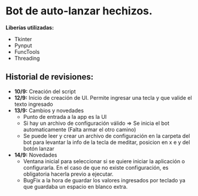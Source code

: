 # Bot de auto-lanzar hechizos.

**Liberías utilizadas:**
- Tkinter
- Pynput
- FuncTools
- Threading


## Historial de revisiones:
- **10/9:** Creación del script
- **12/9:** Inicio de creación de UI. Permite ingresar una tecla y que valide el texto ingresado
- **13/9:** Cambios y novedades
    - Punto de entrada a la app es la UI
    - Si hay un archivo de configuración válido => Se inicia el bot automaticamente (Falta armar el otro camino)
    - Se puede leer y crear un archivo de configuración en la carpeta del bot para levantar la info de la tecla de meditar, posicion en x e y del botón lanzar
- **14/9:** Novedades
    - Ventana inicial para seleccionar si se quiere iniciar la aplicación o configurarla. En el caso de que no existe configuración, es obligatoria hacerla previo a ejecutar.
    - BugFix a la hora de guardar los valores ingresados por teclado ya que guardaba un espacio en blanco extra.
